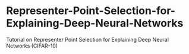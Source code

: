 # Representer-Point-Selection-for-Explaining-Deep-Neural-Networks
Tutorial on Representer Point Selection for Explaining Deep Neural Networks (CIFAR-10)
